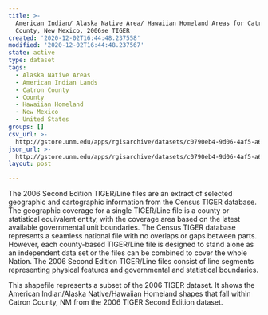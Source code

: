```yaml
---
title: >-
  American Indian/ Alaska Native Area/ Hawaiian Homeland Areas for Catron
  County, New Mexico, 2006se TIGER
created: '2020-12-02T16:44:48.237558'
modified: '2020-12-02T16:44:48.237567'
state: active
type: dataset
tags:
  - Alaska Native Areas
  - American Indian Lands
  - Catron County
  - County
  - Hawaiian Homeland
  - New Mexico
  - United States
groups: []
csv_url: >-
  http://gstore.unm.edu/apps/rgisarchive/datasets/c0790eb4-9d06-4af5-a651-9326346fdf0d/tgr2006se_catr_aianhhcu.derived.csv
json_url: >-
  http://gstore.unm.edu/apps/rgisarchive/datasets/c0790eb4-9d06-4af5-a651-9326346fdf0d/tgr2006se_catr_aianhhcu.derived.json
layout: post

---
```

The 2006 Second Edition  TIGER/Line files are an extract of selected geographic and cartographic information from the Census TIGER database.  The geographic coverage for a single TIGER/Line file is a county or statistical equivalent entity, with the coverage area based on the latest available governmental unit boundaries.  The Census TIGER database represents a seamless national file with no overlaps or gaps between parts.  However, each county-based TIGER/Line file is designed to stand alone as an independent data set or the files can be combined to cover the whole Nation.  The 2006 Second Edition  TIGER/Line files consist of line segments representing physical features and governmental and statistical boundaries.  

This shapefile represents a subset of the 2006 TIGER dataset. It shows the American Indian/Alaska Native/Hawaiian Homeland shapes that fall within Catron County, NM from the 2006 TIGER Second Edition dataset.
